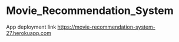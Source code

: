 # Movie_Recommendation_System

App deployment link
https://movie-recommendation-system-27.herokuapp.com
